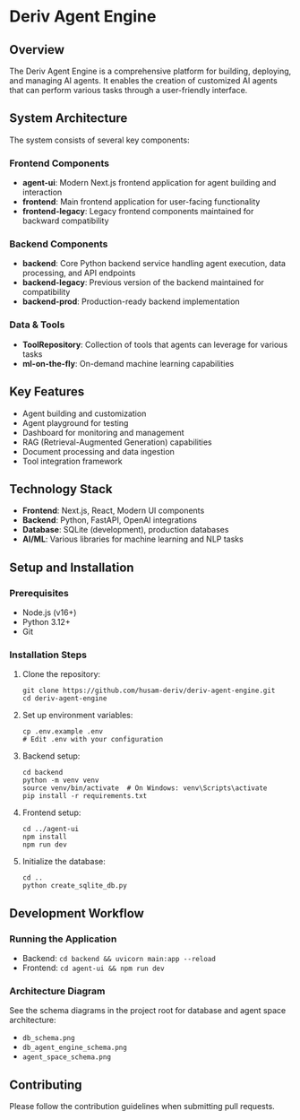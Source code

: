 # Deriv Agent Engine

## Overview
The Deriv Agent Engine is a comprehensive platform for building, deploying, and managing AI agents. It enables the creation of customized AI agents that can perform various tasks through a user-friendly interface.

## System Architecture

The system consists of several key components:

### Frontend Components
- **agent-ui**: Modern Next.js frontend application for agent building and interaction
- **frontend**: Main frontend application for user-facing functionality
- **frontend-legacy**: Legacy frontend components maintained for backward compatibility

### Backend Components
- **backend**: Core Python backend service handling agent execution, data processing, and API endpoints
- **backend-legacy**: Previous version of the backend maintained for compatibility
- **backend-prod**: Production-ready backend implementation

### Data & Tools
- **ToolRepository**: Collection of tools that agents can leverage for various tasks
- **ml-on-the-fly**: On-demand machine learning capabilities

## Key Features
- Agent building and customization
- Agent playground for testing
- Dashboard for monitoring and management
- RAG (Retrieval-Augmented Generation) capabilities
- Document processing and data ingestion
- Tool integration framework

## Technology Stack
- **Frontend**: Next.js, React, Modern UI components
- **Backend**: Python, FastAPI, OpenAI integrations
- **Database**: SQLite (development), production databases
- **AI/ML**: Various libraries for machine learning and NLP tasks

## Setup and Installation

### Prerequisites
- Node.js (v16+)
- Python 3.12+
- Git

### Installation Steps
1. Clone the repository:
   ```
   git clone https://github.com/husam-deriv/deriv-agent-engine.git
   cd deriv-agent-engine
   ```

2. Set up environment variables:
   ```
   cp .env.example .env
   # Edit .env with your configuration
   ```

3. Backend setup:
   ```
   cd backend
   python -m venv venv
   source venv/bin/activate  # On Windows: venv\Scripts\activate
   pip install -r requirements.txt
   ```

4. Frontend setup:
   ```
   cd ../agent-ui
   npm install
   npm run dev
   ```

5. Initialize the database:
   ```
   cd ..
   python create_sqlite_db.py
   ```

## Development Workflow

### Running the Application
- Backend: `cd backend && uvicorn main:app --reload`
- Frontend: `cd agent-ui && npm run dev`

### Architecture Diagram
See the schema diagrams in the project root for database and agent space architecture:
- `db_schema.png`
- `db_agent_engine_schema.png`
- `agent_space_schema.png`

## Contributing
Please follow the contribution guidelines when submitting pull requests.